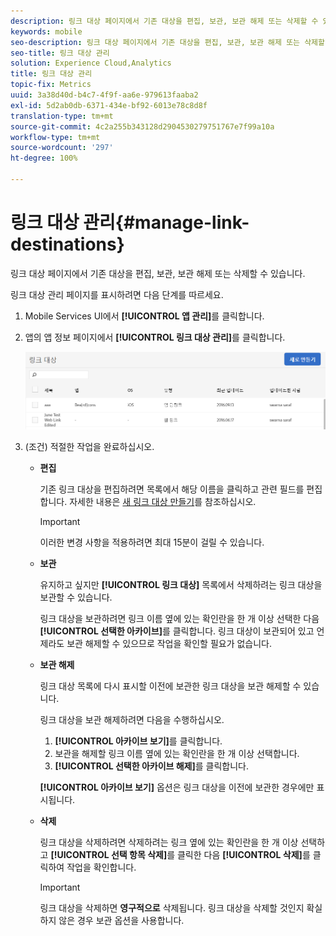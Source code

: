 ```yaml
---
description: 링크 대상 페이지에서 기존 대상을 편집, 보관, 보관 해제 또는 삭제할 수 있습니다.
keywords: mobile
seo-description: 링크 대상 페이지에서 기존 대상을 편집, 보관, 보관 해제 또는 삭제할 수 있습니다.
seo-title: 링크 대상 관리
solution: Experience Cloud,Analytics
title: 링크 대상 관리
topic-fix: Metrics
uuid: 3a38d40d-b4c7-4f9f-aa6e-979613faaba2
exl-id: 5d2ab0db-6371-434e-bf92-6013e78c8d8f
translation-type: tm+mt
source-git-commit: 4c2a255b343128d2904530279751767e7f99a10a
workflow-type: tm+mt
source-wordcount: '297'
ht-degree: 100%

---
```


# 링크 대상 관리{#manage-link-destinations}

링크 대상 페이지에서 기존 대상을 편집, 보관, 보관 해제 또는 삭제할 수 있습니다.

링크 대상 관리 페이지를 표시하려면 다음 단계를 따르세요. 

1. Mobile Services UI에서 **[!UICONTROL 앱 관리]**&#x200B;를 클릭합니다.
1. 앱의 앱 정보 페이지에서 **[!UICONTROL 링크 대상 관리]**&#x200B;를 클릭합니다.

   ![링크 대상](assets/link_destinations_list.png)

1. (조건) 적절한 작업을 완료하십시오. 

   * **편집**

      기존 링크 대상을 편집하려면 목록에서 해당 이름을 클릭하고 관련 필드를 편집합니다. 자세한 내용은 [새 링크 대상 만들기](/help/using/acquisition-main/c-manage-link-destinations/t-create-new-app-deep-link-destination.md)를 참조하십시오.

      >[!IMPORTANT]
      >
      >이러한 변경 사항을 적용하려면 최대 15분이 걸릴 수 있습니다.

   * **보관**

      유지하고 싶지만 **[!UICONTROL 링크 대상]** 목록에서 삭제하려는 링크 대상을 보관할 수 있습니다.

      링크 대상을 보관하려면 링크 이름 옆에 있는 확인란을 한 개 이상 선택한 다음 **[!UICONTROL 선택한 아카이브]**&#x200B;를 클릭합니다. 링크 대상이 보관되어 있고 언제라도 보관 해제할 수 있으므로 작업을 확인할 필요가 없습니다.

   * **보관 해제**

      링크 대상 목록에 다시 표시할 이전에 보관한 링크 대상을 보관 해제할 수 있습니다.

      링크 대상을 보관 해제하려면 다음을 수행하십시오.

      1. **[!UICONTROL 아카이브 보기]**&#x200B;를 클릭합니다.
      1. 보관을 해제할 링크 이름 옆에 있는 확인란을 한 개 이상 선택합니다.
      1. **[!UICONTROL 선택한 아카이브 해제]**&#x200B;를 클릭합니다.

      **[!UICONTROL 아카이브 보기]** 옵션은 링크 대상을 이전에 보관한 경우에만 표시됩니다.

   * **삭제**

      링크 대상을 삭제하려면 삭제하려는 링크 옆에 있는 확인란을 한 개 이상 선택하고 **[!UICONTROL 선택 항목 삭제]**&#x200B;를 클릭한 다음 **[!UICONTROL 삭제]**&#x200B;를 클릭하여 작업을 확인합니다.

      >[!IMPORTANT]
      >
      >링크 대상을 삭제하면 **영구적으로** 삭제됩니다. 링크 대상을 삭제할 것인지 확실하지 않은 경우 보관 옵션을 사용합니다.
